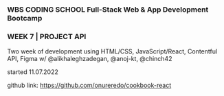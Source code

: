 ### WBS CODING SCHOOL Full-Stack Web & App Development Bootcamp

### WEEK 7 | PROJECT API

Two week of development using HTML/CSS, JavaScript/React, Contentful API, Figma w/ @alikhaleghzadegan, @anoj-kt, @chinch42

started 11.07.2022 
 
github link:  https://github.com/onureredo/cookbook-react
